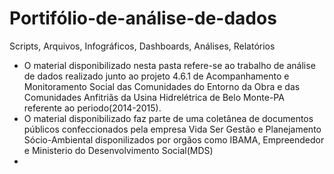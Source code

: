 # Portifólio-de-análise-de-dados
Scripts, Arquivos, Infográficos, Dashboards, Análises, Relatórios

- O material disponibilizado nesta pasta refere-se ao trabalho de análise de dados realizado junto ao projeto 4.6.1 de Acompanhamento e Monitoramento Social das Comunidades do Entorno da Obra e das Comunidades Anfitriãs da Usina Hidrelétrica de Belo Monte-PA referente ao periodo(2014-2015).
- O material disponibilizado faz parte de uma coletânea de documentos públicos confeccionados pela empresa Vida Ser Gestão e Planejamento Sócio-Ambiental disponilizados por orgãos como IBAMA, Empreendedor e Ministerio do Desenvolvimento Social(MDS)
- 
